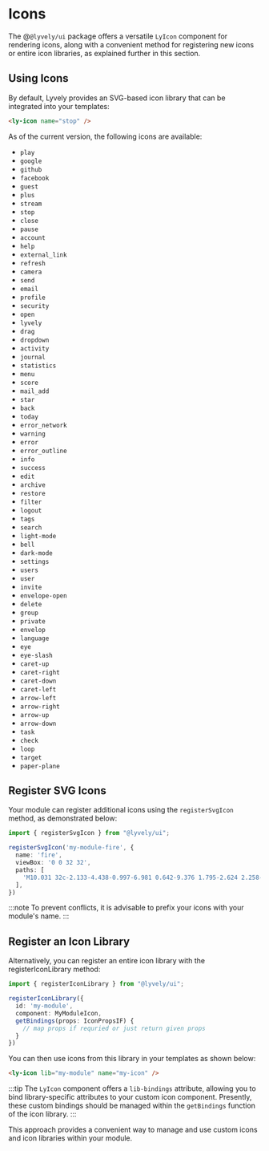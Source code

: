 # Icons

The @`@lyvely/ui` package offers a versatile `LyIcon` component for rendering icons, along with a convenient method 
for registering new icons or entire icon libraries, as explained further in this section.

## Using Icons

By default, Lyvely provides an SVG-based icon library that can be integrated into your templates:

```html
<ly-icon name="stop" />
```

As of the current version, the following icons are available:

- `play` 
- `google`
- `github`
- `facebook`
- `guest`
- `plus`
- `stream`
- `stop`
- `close`
- `pause`
- `account`
- `help`
- `external_link`
- `refresh`
- `camera`
- `send`
- `email`
- `profile`
- `security`
- `open`
- `lyvely`
- `drag`
- `dropdown`
- `activity`
- `journal`
- `statistics`
- `menu`
- `score`
- `mail_add`
- `star`
- `back`
- `today`
- `error_network`
- `warning`
- `error`
- `error_outline`
- `info`
- `success`
- `edit`
- `archive`
- `restore`
- `filter`
- `logout`
- `tags`
- `search`
- `light-mode`
- `bell`
- `dark-mode`
- `settings`
- `users`
- `user`
- `invite`
- `envelope-open`
- `delete`
- `group`
- `private`
- `envelop`
- `language`
- `eye`
- `eye-slash`
- `caret-up`
- `caret-right`
- `caret-down`
- `caret-left`
- `arrow-left`
- `arrow-right`
- `arrow-up`
- `arrow-down`
- `task`
- `check`
- `loop`
- `target`
- `paper-plane`

## Register SVG Icons

Your module can register additional icons using the `registerSvgIcon` method, as demonstrated below:

```typescript
import { registerSvgIcon } from "@lyvely/ui";

registerSvgIcon('my-module-fire', {
  name: 'fire',
  viewBox: '0 0 32 32',
  paths: [
    'M10.031 32c-2.133-4.438-0.997-6.981 0.642-9.376 1.795-2.624 2.258-5.221 2.258-5.221s1.411 1.834 0.847 4.703c2.493-2.775 2.963-7.196 2.587-8.889 5.635 3.938 8.043 12.464 4.798 18.783 17.262-9.767 4.294-24.38 2.036-26.027 0.753 1.646 0.895 4.433-0.625 5.785-2.573-9.759-8.937-11.759-8.937-11.759 0.753 5.033-2.728 10.536-6.084 14.648-0.118-2.007-0.243-3.392-1.298-5.312-0.237 3.646-3.023 6.617-3.777 10.27-1.022 4.946 0.765 8.568 7.555 12.394z'
  ],
})
```

:::note
To prevent conflicts, it is advisable to prefix your icons with your module's name.
:::

## Register an Icon Library

Alternatively, you can register an entire icon library with the registerIconLibrary method:

```typescript
import { registerIconLibrary } from "@lyvely/ui";

registerIconLibrary({
  id: 'my-module',
  component: MyModuleIcon,
  getBindings(props: IconPropsIF) {
    // map props if requried or just return given props
  }
})
```

You can then use icons from this library in your templates as shown below:

```html
<ly-icon lib="my-module" name="my-icon" />
```

:::tip
The `LyIcon` component offers a `lib-bindings` attribute, allowing you to bind library-specific attributes to your custom 
icon component. Presently, these custom bindings should be managed within the `getBindings` function of the icon library.
:::

This approach provides a convenient way to manage and use custom icons and icon libraries within your module.
